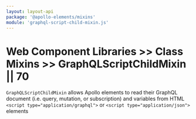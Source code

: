 ```yaml
---
layout: layout-api
package: '@apollo-elements/mixins'
module: 'graphql-script-child-mixin.js'
---
```


# Web Component Libraries >> Class Mixins >> GraphQLScriptChildMixin || 70

`GraphQLScriptChildMixin` allows Apollo elements to read their GraphQL document (i.e. query, mutation, or subscription) and variables from HTML `<script type="application/graphql">` or `<script type="application/json">` elements
